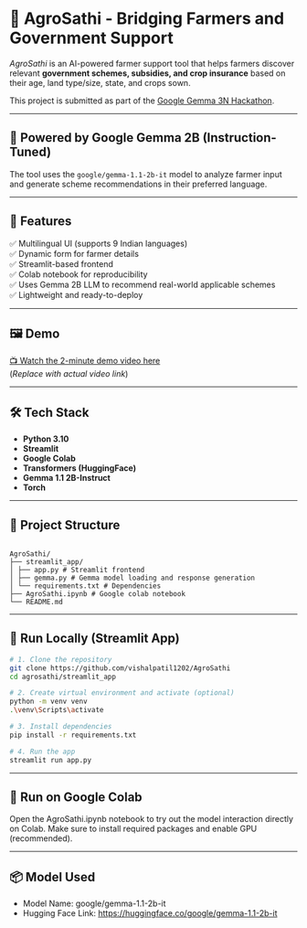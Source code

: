 # 🌾 AgroSathi - Bridging Farmers and Government Support

_AgroSathi_ is an AI-powered farmer support tool that helps farmers discover relevant **government schemes, subsidies, and crop insurance** based on their age, land type/size, state, and crops sown.

This project is submitted as part of the [Google Gemma 3N Hackathon](https://www.kaggle.com/competitions/google-gemma-3n-hackathon).

---

## 🧠 Powered by Google Gemma 2B (Instruction-Tuned)

The tool uses the `google/gemma-1.1-2b-it` model to analyze farmer input and generate scheme recommendations in their preferred language.

---

## 🎯 Features

✅ Multilingual UI (supports 9 Indian languages)  
✅ Dynamic form for farmer details  
✅ Streamlit-based frontend  
✅ Colab notebook for reproducibility  
✅ Uses Gemma 2B LLM to recommend real-world applicable schemes  
✅ Lightweight and ready-to-deploy

---

## 🖼️ Demo

[📺 Watch the 2-minute demo video here](https://your-video-link.com)  
(*Replace with actual video link*)

---

## 🛠️ Tech Stack

- **Python 3.10**
- **Streamlit**
- **Google Colab**
- **Transformers (HuggingFace)**
- **Gemma 1.1 2B-Instruct**
- **Torch**

---

## 📂 Project Structure

```

AgroSathi/
├── streamlit_app/
│ ├── app.py # Streamlit frontend
│ ├── gemma.py # Gemma model loading and response generation
│ └── requirements.txt # Dependencies
├── AgroSathi.ipynb # Google colab notebook
└── README.md

```

---

## 🚀 Run Locally (Streamlit App)

```bash
# 1. Clone the repository
git clone https://github.com/vishalpatil1202/AgroSathi
cd agrosathi/streamlit_app

# 2. Create virtual environment and activate (optional)
python -m venv venv
.\venv\Scripts\activate  

# 3. Install dependencies
pip install -r requirements.txt

# 4. Run the app
streamlit run app.py

 ```

---

## 📒 Run on Google Colab

Open the AgroSathi.ipynb notebook to try out the model interaction directly on Colab.
Make sure to install required packages and enable GPU (recommended).

---

## 📦 Model Used

- Model Name: google/gemma-1.1-2b-it
- Hugging Face Link: https://huggingface.co/google/gemma-1.1-2b-it
